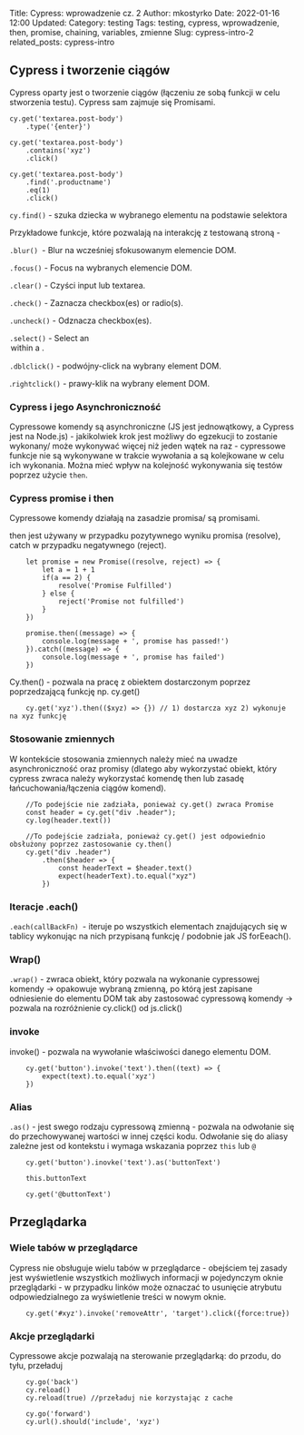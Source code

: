 Title: Cypress: wprowadzenie cz. 2
Author: mkostyrko
Date: 2022-01-16 12:00
Updated:
Category: testing
Tags: testing, cypress, wprowadzenie, then, promise, chaining, variables, zmienne
Slug: cypress-intro-2
related_posts: cypress-intro


## Cypress i tworzenie ciągów

Cypress oparty jest o tworzenie ciągów (łączeniu ze sobą funkcji w celu stworzenia testu). Cypress sam zajmuje się Promisami.

    cy.get('textarea.post-body')
        .type('{enter}')

    cy.get('textarea.post-body')
        .contains('xyz')
        .click()

    cy.get('textarea.post-body')
        .find('.productname')
        .eq(1)
        .click()

`cy.find()` - szuka dziecka w wybranego elementu na podstawie selektora


Przykładowe funkcje, które pozwalają na interakcję z testowaną stroną - 

`.blur() `- Blur na wcześniej sfokusowanym elemencie DOM.

`.focus()` - Focus na wybranych elemencie DOM.

`.clear()` -  Czyści input lub textarea.

`.check()` - Zaznacza checkbox(es) or radio(s).

`.uncheck()` - Odznacza checkbox(es).

`.select()` - Select an <option> within a <select>.

`.dblclick()` - podwójny-click na wybrany element DOM.

.`rightclick()` - prawy-klik na wybrany element DOM.


### Cypress i jego Asynchroniczność

Cypressowe komendy są asynchroniczne  (JS jest jednowątkowy, a Cypress jest na Node.js) - jakikolwiek krok jest możliwy do egzekucji to zostanie wykonany/ może wykonywać więcej niż jeden wątek na raz - cypressowe funkcje nie są wykonywane w trakcie wywołania a są kolejkowane w celu ich wykonania. Można mieć wpływ na kolejność wykonywania się testów poprzez użycie `then`.


### Cypress promise i then

Cypressowe komendy działają na zasadzie promisa/ są promisami.

then jest używany w przypadku pozytywnego wyniku promisa (resolve), catch w przypadku negatywnego (reject).


        let promise = new Promise((resolve, reject) => {
            let a = 1 + 1
            if(a == 2) {
                resolve('Promise Fulfilled')
            } else {
                reject('Promise not fulfilled')
            }
        })

        promise.then((message) => {
            console.log(message + ', promise has passed!')
        }).catch((message) => {
            console.log(message + ', promise has failed')
        })

Cy.then() - pozwala na pracę z obiektem dostarczonym poprzez poprzedzającą funkcję np. cy.get()

        cy.get('xyz').then(($xyz) => {}) // 1) dostarcza xyz 2) wykonuje na xyz funkcję


### Stosowanie zmiennych

W kontekście stosowania zmiennych należy mieć na uwadze asynchroniczność oraz promisy (dlatego aby wykorzystać obiekt, który cypress zwraca należy wykorzystać komendę then lub zasadę łańcuchowania/łączenia ciągów komend).

        //To podejście nie zadziała, ponieważ cy.get() zwraca Promise
        const header = cy.get("div .header");
        cy.log(header.text())

        //To podejście zadziała, ponieważ cy.get() jest odpowiednio obsłużony poprzez zastosowanie cy.then()
        cy.get("div .header")
            .then($header => {
                const headerText = $header.text()
                expect(headerText).to.equal("xyz")
            })

### Iteracje .each()

`.each(callBackFn) `- iteruje po wszystkich elementach znajdujących się w tablicy wykonując na nich przypisaną funkcję / podobnie jak JS forEeach().


### Wrap()
 
`.wrap()` - zwraca obiekt, który pozwala na wykonanie cypressowej komendy -> opakowuje wybraną zmienną, po którą jest zapisane odniesienie do elementu DOM tak aby zastosować cypressową komendy -> pozwala na rozróżnienie cy.click() od js.click()


### invoke

invoke() - pozwala na wywołanie właściwości danego elementu DOM.

        cy.get('button').invoke('text').then((text) => {
            expect(text).to.equal('xyz')
        })

### Alias

`.as()` - jest swego rodzaju cypressową zmienną - pozwala na odwołanie się do przechowywanej wartości w innej części kodu.
Odwołanie się do aliasy zależne jest od kontekstu i wymaga wskazania poprzez `this` lub `@`

        cy.get('button').inovke('text').as('buttonText')

        this.buttonText

        cy.get('@buttonText')


## Przeglądarka 
### Wiele tabów w przeglądarce

Cypress nie obsługuje wielu tabów w przeglądarce - obejściem tej zasady jest wyświetlenie wszystkich możliwych informacji w pojedynczym oknie przeglądarki - w przypadku linków może oznaczać to usunięcie atrybutu odpowiedzialnego za wyświetlenie treści w nowym oknie.

        cy.get('#xyz').invoke('removeAttr', 'target').click({force:true})

### Akcje przeglądarki

Cypressowe akcje pozwalają na sterowanie przeglądarką: do przodu, do tyłu, przeładuj

        cy.go('back')
        cy.reload()
        cy.reload(true) //przeładuj nie korzystając z cache

        cy.go('forward')
        cy.url().should('include', 'xyz')
